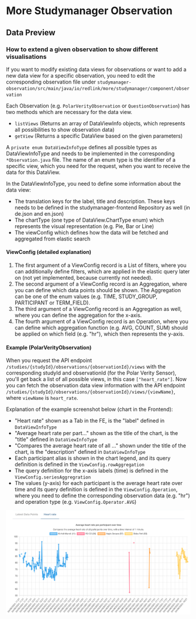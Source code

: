 # More Studymanager Observation

## Data Preview

### How to extend a given observation to show different visualisations
If you want to modify existing data views for observations or want to add a new data view for a specific observation,
you need to edit the corresponding observation file under `studymanager-observation/src/main/java/io/redlink/more/studymanager/component/observation`

Each Observation (e.g. `PolarVerityObservation` or `QuestionObservation`) has two methods which are necessary for the data view.
- `listViews` (Returns an array of DataViewInfo objects, which represents all possibilities to show observation data)
- `getView` (Returns a specific DataView based on the given parameters)

A `private enum DataViewInfoType` defines all possible types as DataViewInfoType and needs to be implemented in the
corresponding `*Observation.java` file. The name of an enum type is the identifier of a specific view,
which you need for the request, when you want to receive the data for this DataView.

In the DataViewInfoType, you need to define some information about the data view:
- The translation keys for the label, title and description. These keys needs to be defined in the studymanager-frontend Repository as well (in de.json and en.json)
- The chartType (one type of DataView.ChartType enum) which represents the visual representation (e.g. Pie, Bar or Line)
- The viewConfig which defines how the data will be fetched and aggregated from elastic search

#### ViewConfig (detailed explanation)
1. The first argument of a ViewConfig record is a List of filters, where you can additionally define filters, which are applied in the elastic query later on (not yet implemented, because currently not needed).
2. The second argument of a ViewConfig record is an Aggregation, where you can define which data points should be shown. The Aggregation can be one of the enum values (e.g. TIME, STUDY_GROUP, PARTICIPANT or TERM_FIELD).
3. The third argument of a ViewConfig record is an Aggregation as well, where you can define the aggregation for the x-axis.
4. The fourth argument of a ViewConfig record is an Operation, where you can define which aggregation function (e.g. AVG, COUNT, SUM) should be applied on which field (e.g. "hr"), which then represents the y-axis.

#### Example (PolarVerityObservation)
When you request the API endpoint `/studies/{studyId}/observations/{observationId}/views` with the corresponding studyId and observationId (for the Polar Verity Sensor),
you'll get back a list of all possible views, in this case `["heart_rate"]`.
Now you can fetch the observation data view information with the API endpoint `/studies/{studyId}/observations/{observationId}/views/{viewName}`, where `viewName` is `heart_rate`.

Explanation of the example screenshot below (chart in the Frontend):
- "Heart rate" shown as a Tab in the FE, is the "label" defined in `DataViewInfoType`
- "Average heart rate per part..." shown as the title of the chart, is the "title" defined in `DataViewInfoType`
- "Compares the average heart rate of all ..." shown under the title of the chart, is the "description" defined in `DataViewInfoType`
- Each participant alias is shown in the chart legend, and its query definition is defined in the `ViewConfig.rowAggregation`
- The query definition for the x-axis labels (time) is defined in the `ViewConfig.seriesAggregration`
- The values (y-axis) for each participant is the average heart rate over time and its query definition is defined in the `ViewConfig.Operation`, where you need to define the corresponding observation data (e.g. "hr") and operation type (e.g. `ViewConfig.Operator.AVG`)

![Heart rate chart](./images/heart_rate_chart.png)